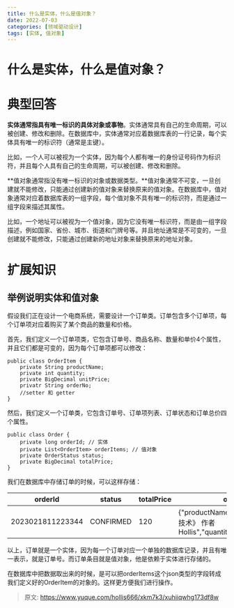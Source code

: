 ```yaml
---
title: 什么是实体，什么是值对象？
date: 2022-07-03
categories: [领域驱动设计]
tags: [实体, 值对象]
---
```


# 什么是实体，什么是值对象？

# 典型回答


**实体通常指具有唯一标识的具体对象或事物**。实体通常具有自己的生命周期，可以被创建、修改和删除。在数据库中，实体通常对应着数据库表的一行记录，每个实体具有唯一的标识符（通常是主键）。



比如，一个人可以被视为一个实体，因为每个人都有唯一的身份证号码作为标识符，并且每个人具有自己的生命周期，可以被创建、修改和删除。



**值对象通常指没有唯一标识的对象或数据类型。**值对象通常不可变，一旦创建就不能修改，只能通过创建新的值对象来替换原来的值对象。在数据库中，值对象通常对应着数据库表的一组字段，每个值对象不具有唯一的标识符，而是通过一组字段来描述其属性。



比如，一个地址可以被视为一个值对象，因为它没有唯一标识符，而是由一组字段描述，例如国家、省份、城市、街道和门牌号等。并且地址通常是不可变的，一旦创建就不能修改，只能通过创建新的地址对象来替换原来的地址对象。



# 扩展知识


## 举例说明实体和值对象


假设我们正在设计一个电商系统，需要设计一个订单类。订单包含多个订单项，每个订单项对应着购买了某个商品的数量和价格。



首先，我们定义一个订单项类，它包含订单号、商品名称、数量和单价4个属性，并且它们都是可变的，因为每个订单项都可以修改：



```plain
public class OrderItem {
    private String productName;
    private int quantity;
    private BigDecimal unitPrice;
  	privatr String orderNo;
    //setter 和 getter
}

```



然后，我们定义一个订单类，它包含订单号、订单项列表、订单状态和订单总价四个属性。



```plain
public class Order {
    private long orderId; // 实体
    private List<OrderItem> orderItems; // 值对象
    private OrderStatus status; 
    private BigDecimal totalPrice; 
}

```



我们在数据库中存储订单的时候，可以这样存储：



| orderId | status | totalPrice | orderItems |
| --- | --- | --- | --- |
| 2023021811223344 | CONFIRMED | 120 | {"productName":"《深入理解Java核心技术》 作者 Hollis","quantity":100,"unitPrice":129} |




以上，订单就是一个实体，因为每一个订单对应一个单独的数据库记录，并且有唯一表示，就是订单号。而订单条目就是值对象，他是依赖于实体进行存储的。



在数据库中把数据取出来的时候，是可以把orderItems这个json类型的字段转成我们定义好的OrderItem的对象的。这样更方便我们进行操作。



> 原文: <https://www.yuque.com/hollis666/xkm7k3/xuhiiqwhg173df8w>
